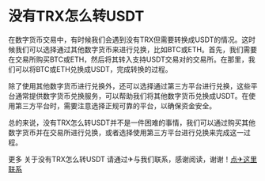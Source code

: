 # 没有TRX怎么转USDT

在数字货币交易中，有时候我们会遇到没有TRX但需要转换成USDT的情况。这时候我们可以选择通过其他数字货币来进行兑换，比如BTC或ETH。首先，我们需要在交易所购买BTC或ETH，然后将其转入支持USDT交易对的交易所。在那里，我们可以将BTC或ETH兑换成USDT，完成转换的过程。

除了使用其他数字货币进行兑换外，还可以选择通过第三方平台进行兑换，这些平台通常提供数字货币兑换服务，可以帮助我们将其他数字货币兑换成USDT。在使用第三方平台时，需要注意选择正规可靠的平台，以确保资金安全。

总的来说，没有TRX怎么转USDT并不是一件困难的事情，我们可以通过购买其他数字货币并在交易所进行兑换，或者选择使用第三方平台进行兑换来完成这一过程。

更多 关于没有TRX怎么转USDT 请通过✈与我们联系，感谢阅读，谢谢！[点✈这里联系](https://t.me/trxduihuandaqun)